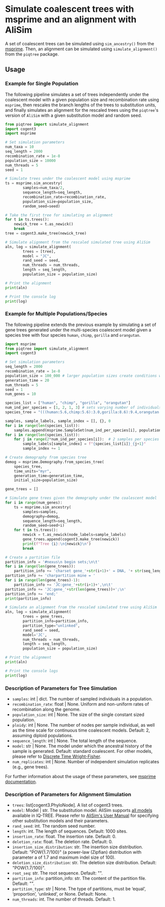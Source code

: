 # Simulate coalescent trees with msprime and an alignment with AliSim

A set of coalescent trees can be simulated using `sim_ancestry()` from the [msprime](https://github.com/tskit-dev/msprime). Then, an alignment can be simulated using `simulate_alignment()` from the `piqtree` package.

## Usage

### Example for Single Population

The following pipeline simulates a set of trees independently under the coalescent model with a given population size and recombination rate using `msprime`, then rescales the branch lengths of the trees to substitution units, and finally simulates an alignment for the rescaled trees using the `piqtree`'s version of `AliSim` with a given substitution model and random seed.

```python
from piqtree import simulate_alignment
import cogent3
import msprime

# Set simulation parameters
num_taxa = 10
seq_length = 2000
recombination_rate = 1e-8
population_size = 10000
num_threads = 5
seed = 1

# Simulate trees under the coalescent model using msprime
ts = msprime.sim_ancestry(
        samples=num_taxa/2,
        sequence_length=seq_length,
        recombination_rate=recombination_rate,
        population_size=population_size,
        random_seed=seed)

# Take the first tree for simulating an alignment
for t in ts.trees():
    newick_tree = t.as_newick()
    break
tree = cogent3.make_tree(newick_tree)

# Simulate alignment from the rescaled simulated tree using AliSim
aln, log = simulate_alignment(
        trees = [tree],
        model = "JC",
        rand_seed = seed,
        num_threads = num_threads,
        length = seq_length,
        population_size = population_size)

# Print the alignment
print(aln)

# Print the console log
print(log)

```

### Example for Multiple Populations/Species

The following pipeline extends the previous example by simulating a set of gene trees generated under the multi-species coalescent model given a species tree with four species `human`, `chimp`, `gorilla` and `orangutan`. 


```python
import msprime
from piqtree import simulate_alignment
import cogent3

# Set simulation parameters
seq_length = 2000
recombination_rate = 1e-8
population_size = 100_000 # larger population sizes create conditions with more gene tree discordance
generation_time = 20
num_threads = 5
seed = 1
num_genes = 10

species_list = ["human", "chimp", "gorilla", "orangutan"]
num_ind_per_species = [1, 2, 1, 3] # sets varying number of individuals per species
species_tree = "(((human:5.6,chimp:5.6):3.0,gorilla:8.6):9.4,orangutan:18.0)"

samples, sample_labels, sample_index = [], {}, 0
for i in range(len(species_list)):
    samples.append(msprime.SampleSet(num_ind_per_species[i], population=species_list[i], time=0))
for i in range(len(species_list)):
    for j in range(2*num_ind_per_species[i]):  # 2 samples per species
        sample_labels[sample_index] = f"{species_list[i]}_{j+1}"
        sample_index += 1

# Create demography from species tree
demog = msprime.Demography.from_species_tree(
    species_tree,
    time_units="myr",
    generation_time=generation_time,
    initial_size=population_size)

gene_trees = []

# Simulate gene trees given the demography under the coalescent model
for i in range(num_genes):
    ts = msprime.sim_ancestry(
        samples=samples,
        demography=demog,
        sequence_length=seq_length,
        random_seed=seed+i)
    for t in ts.trees():
        newick = t.as_newick(node_labels=sample_labels)
        gene_trees.append(cogent3.make_tree(newick))
        print(f"Tree {i}:\n{newick}\n")
        break

# Create a partition file
partition_info = '#nexus\n begin sets;\n\t'
for i in range(len(gene_trees)):
    partition_info += 'charset gene_'+str(i+1)+' = DNA, '+ str(seq_length*i+1) + '-' + str(seq_length*i+seq_length) +';\n\t'
partition_info += 'charpartition mine = '
for i in range(len(gene_trees)-1):
    partition_info += 'JC:gene_'+str(i+1)+',\n\t'
partition_info += 'JC:gene_'+str(len(gene_trees))+';\n'
partition_info += 'end;'
print(partition_info)

# Simulate an alignment from the rescaled simulated tree using AliSim
aln, log = simulate_alignment(
        trees = gene_trees,
        partition_info=partition_info,
        partition_type="unlinked",
        rand_seed = seed,
        model='JC',
        num_threads = num_threads,
        length = seq_length,
        population_size = population_size)

# Print the alignment
print(aln)

# Print the console logs
print(log)

```

### Description of Parameters for Tree Simulation
- `samples`: int | dict. The number of sampled individuals in a population.
- `recombination_rate`: float | None. Uniform and non-uniform rates of recombination along the genome.
- `population_size`: int | None. The size of the single constant sized population.
- `ploidy`: int | None. The number of nodes per sample individual, as well as the time scale for continuous time coalescent models. Default: 2, assuming diploid populations.
- `sequence_length`: int | None. The total length of the sequence.
- `model`: str | None. The model under which the ancestral history of the sample is generated. Default: standard coalescent. For other models, please refer to [Discrete Time Wright-Fisher](https://tskit.dev/msprime/docs/stable/api.html#msprime.DiscreteTimeWrightFisher).
- `num_replicates`: int | None. Number of independent simulation replicates (e.g., gene trees).

For further information about the usage of these parameters, see [msprime documentation](https://tskit.dev/msprime/docs/stable/ancestry.html).

### Description of Parameters for Alignment Simulation

- `trees`: list[cogent3.PhyloNode]. A list of cogent3 trees.
- `model`: Model | str. The substitution model. AliSim supports [all models](https://iqtree.github.io/doc/Substitution-Models) available in IQ-TREE. Please refer to [AliSim's User Manual](https://iqtree.github.io/doc/AliSim#specifying-model-parameters) for specifying other substitution models and their parameters.
- `rand_seed`: int. The random seed number.
- `length`: int. The length of sequences. Default: 1000 sites.
- `insertion_rate`: float. The insertion rate. Default: 0.
- `deletion_rate`: float. The deletion rate. Default: 0.
- `insertion_size_distribution`: str. The insertion size distribution. Default: "POW{1.7/100}" (a power-law (Zipfian) distribution with parameter a of 1.7 and maximum indel size of 100).
- `deletion_size_distribution`: str. The deletion size distribution. Default: "POW{1.7/100}".
- `root_seq`: str. The root sequence. Default: "".
- `partition_info`: partition_info: str. The content of the partition file. Default: "".
- `partition_type`: str | None. The type of partitions,  must be ‘equal’, ‘proportion’, ‘unlinked’, or None. Default: None.
- `num_threads`: int. The number of threads. Default: 1.


